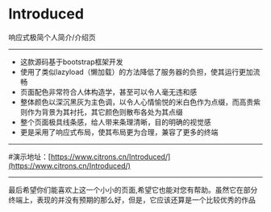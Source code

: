 # Introduced
响应式极简个人简介/介绍页

-----------

 - 这款源码基于bootstrap框架开发
 - 使用了类似lazyload（懒加载）的方法降低了服务器的负担，使其运行更加流畅
 - 页面配色非常符合人体构造学，甚至可以令人毫无违和感
 - 整体颜色以深沉黑灰为主色调，以令人心情愉悦的米白色作为点缀，而高贵紫则作为背景为其衬托，其它颜色则散布各处为其点缀
 - 整个页面极具线条感，给人带来条理清晰，目的明确的视觉感
 - 更是采用了响应式布局，使其布局更为合理，兼容了更多的终端
 
 ------------------
 
 #演示地址：[https://www.citrons.cn/Introduced/](https://www.citrons.cn/Introduced/)
 
 ----------------------
 
 最后希望你们能喜欢上这一个小小的页面,希望它也能对您有帮助。虽然它在部分终端上，表现的并没有预期的那么好，但是，它应该还算是一个比较优秀的作品

